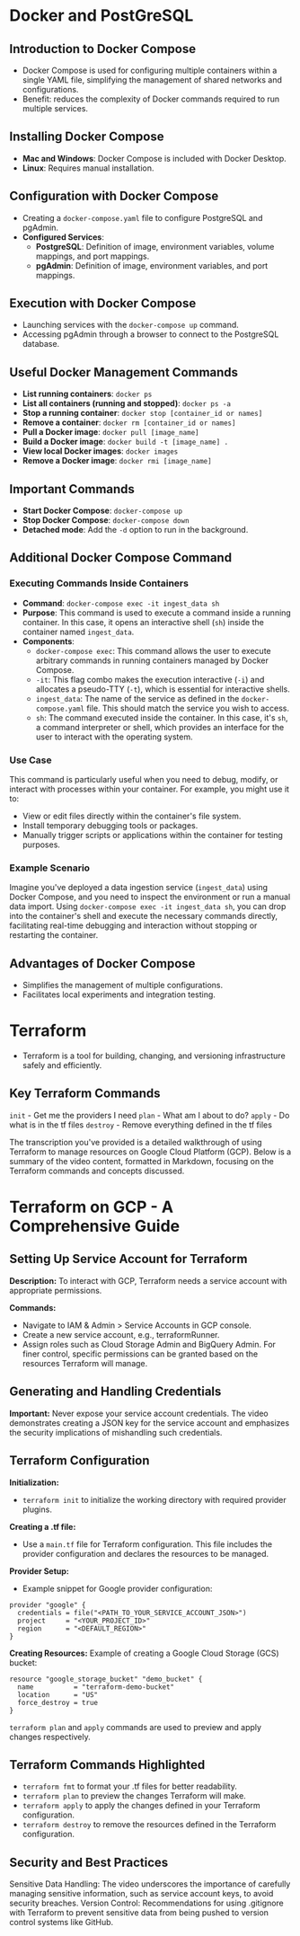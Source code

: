 # Docker and PostGreSQL

## Introduction to Docker Compose
- Docker Compose is used for configuring multiple containers within a single YAML file, simplifying the management of shared networks and configurations.
- Benefit: reduces the complexity of Docker commands required to run multiple services.

## Installing Docker Compose
- **Mac and Windows**: Docker Compose is included with Docker Desktop.
- **Linux**: Requires manual installation.

## Configuration with Docker Compose
- Creating a `docker-compose.yaml` file to configure PostgreSQL and pgAdmin.
- **Configured Services**:
  - **PostgreSQL**: Definition of image, environment variables, volume mappings, and port mappings.
  - **pgAdmin**: Definition of image, environment variables, and port mappings.

## Execution with Docker Compose
- Launching services with the `docker-compose up` command.
- Accessing pgAdmin through a browser to connect to the PostgreSQL database.

## Useful Docker Management Commands
- **List running containers**: `docker ps`
- **List all containers (running and stopped)**: `docker ps -a`
- **Stop a running container**: `docker stop [container_id or names]`
- **Remove a container**: `docker rm [container_id or names]`
- **Pull a Docker image**: `docker pull [image_name]`
- **Build a Docker image**: `docker build -t [image_name] .`
- **View local Docker images**: `docker images`
- **Remove a Docker image**: `docker rmi [image_name]`

## Important Commands
- **Start Docker Compose**: `docker-compose up`
- **Stop Docker Compose**: `docker-compose down`
- **Detached mode**: Add the `-d` option to run in the background.

## Additional Docker Compose Command

### Executing Commands Inside Containers
- **Command**: `docker-compose exec -it ingest_data sh`
- **Purpose**: This command is used to execute a command inside a running container. In this case, it opens an interactive shell (`sh`) inside the container named `ingest_data`.
- **Components**:
  - `docker-compose exec`: This command allows the user to execute arbitrary commands in running containers managed by Docker Compose.
  - `-it`: This flag combo makes the execution interactive (`-i`) and allocates a pseudo-TTY (`-t`), which is essential for interactive shells.
  - `ingest_data`: The name of the service as defined in the `docker-compose.yaml` file. This should match the service you wish to access.
  - `sh`: The command executed inside the container. In this case, it's `sh`, a command interpreter or shell, which provides an interface for the user to interact with the operating system.

### Use Case
This command is particularly useful when you need to debug, modify, or interact with processes within your container. For example, you might use it to:
- View or edit files directly within the container's file system.
- Install temporary debugging tools or packages.
- Manually trigger scripts or applications within the container for testing purposes.

### Example Scenario
Imagine you've deployed a data ingestion service (`ingest_data`) using Docker Compose, and you need to inspect the environment or run a manual data import. Using `docker-compose exec -it ingest_data sh`, you can drop into the container's shell and execute the necessary commands directly, facilitating real-time debugging and interaction without stopping or restarting the container.

## Advantages of Docker Compose
- Simplifies the management of multiple configurations.
- Facilitates local experiments and integration testing.

# Terraform
- Terraform is a tool for building, changing, and versioning infrastructure safely and efficiently.

## Key Terraform Commands
`init` - Get me the providers I need
`plan` - What am I about to do?
`apply` - Do what is in the tf files
`destroy` - Remove everything defined in the tf files


The transcription you've provided is a detailed walkthrough of using Terraform to manage resources on Google Cloud Platform (GCP). Below is a summary of the video content, formatted in Markdown, focusing on the Terraform commands and concepts discussed.

# Terraform on GCP - A Comprehensive Guide

## Setting Up Service Account for Terraform
**Description:** To interact with GCP, Terraform needs a service account with appropriate permissions.

**Commands:**
- Navigate to IAM & Admin > Service Accounts in GCP console.
- Create a new service account, e.g., terraformRunner.
- Assign roles such as Cloud Storage Admin and BigQuery Admin. For finer control, specific permissions can be granted based on the resources Terraform will manage.

## Generating and Handling Credentials
**Important:** Never expose your service account credentials. The video demonstrates creating a JSON key for the service account and emphasizes the security implications of mishandling such credentials.

## Terraform Configuration
**Initialization:**
- `terraform init` to initialize the working directory with required provider plugins.

**Creating a .tf file:**
- Use a `main.tf` file for Terraform configuration. This file includes the provider configuration and declares the resources to be managed.

**Provider Setup:**
- Example snippet for Google provider configuration:

```hcl
provider "google" {
  credentials = file("<PATH_TO_YOUR_SERVICE_ACCOUNT_JSON>")
  project     = "<YOUR_PROJECT_ID>"
  region      = "<DEFAULT_REGION>"
}
```

**Creating Resources:**
Example of creating a Google Cloud Storage (GCS) bucket:
```hcl
resource "google_storage_bucket" "demo_bucket" {
  name          = "terraform-demo-bucket"
  location      = "US"
  force_destroy = true
}
```
`terraform plan` and `apply` commands are used to preview and apply changes respectively.

## Terraform Commands Highlighted
- `terraform fmt` to format your .tf files for better readability.
- `terraform plan` to preview the changes Terraform will make.
- `terraform apply` to apply the changes defined in your Terraform configuration.
- `terraform destroy` to remove the resources defined in the Terraform configuration.

## Security and Best Practices
Sensitive Data Handling: The video underscores the importance of carefully managing sensitive information, such as service account keys, to avoid security breaches.
Version Control: Recommendations for using .gitignore with Terraform to prevent sensitive data from being pushed to version control systems like GitHub.


